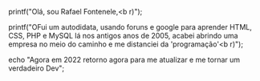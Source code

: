 printf("Olá, sou Rafael Fontenele,<b r)");

printf("OFui um autodidata, usando foruns e google para aprender HTML, CSS, PHP e MySQL lá nos antigos anos de 2005, acabei abrindo uma empresa no meio do caminho e me distanciei da 'programação'<b r)");

echo "Agora em 2022 retorno agora para me atualizar e me tornar um verdadeiro Dev";

<!---
rnfrafael/rnfrafael is a ✨ special ✨ repository because its `README.md` (this file) appears on your GitHub profile.
You can click the Preview link to take a look at your changes.
--->
